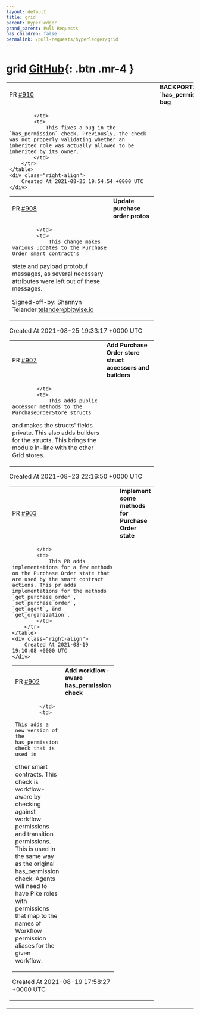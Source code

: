 ```yaml
---
layout: default
title: grid
parent: Hyperledger
grand_parent: Pull Requests
has_children: false
permalink: /pull-requests/hyperledger/grid
---
```


# grid <span class="fs-3 right-align">[GitHub](https://github.com/hyperledger/grid){: .btn .mr-4 }</span>


<div>
    <table>
        <tr>
            <td>
                PR <a href="https://github.com/hyperledger/grid/pull/910" class=".btn">#910</a>
            </td>
            <td>
                <b>
                    BACKPORT: Fix `has_permission()` bug
                </b>
            </td>
        </tr>
        <tr>
            <td>
                
            </td>
            <td>
                This fixes a bug in the `has_permission` check. Previously, the check was not properly validating whether an inherited role was actually allowed to be inherited by its owner.
            </td>
        </tr>
    </table>
    <div class="right-align">
        Created At 2021-08-25 19:54:54 +0000 UTC
    </div>
</div>

<div>
    <table>
        <tr>
            <td>
                PR <a href="https://github.com/hyperledger/grid/pull/908" class=".btn">#908</a>
            </td>
            <td>
                <b>
                    Update purchase order protos
                </b>
            </td>
        </tr>
        <tr>
            <td>
                
            </td>
            <td>
                This change makes various updates to the Purchase Order smart contract's
state and payload protobuf messages, as several necessary attributes
were left out of these messages.

Signed-off-by: Shannyn Telander <telander@bitwise.io>
            </td>
        </tr>
    </table>
    <div class="right-align">
        Created At 2021-08-25 19:33:17 +0000 UTC
    </div>
</div>

<div>
    <table>
        <tr>
            <td>
                PR <a href="https://github.com/hyperledger/grid/pull/907" class=".btn">#907</a>
            </td>
            <td>
                <b>
                    Add Purchase Order store struct accessors and builders
                </b>
            </td>
        </tr>
        <tr>
            <td>
                
            </td>
            <td>
                This adds public accessor methods to the PurchaseOrderStore structs
and makes the structs' fields private. This also adds builders for the
structs. This brings the module in-line with the other Grid stores.
            </td>
        </tr>
    </table>
    <div class="right-align">
        Created At 2021-08-23 22:16:50 +0000 UTC
    </div>
</div>

<div>
    <table>
        <tr>
            <td>
                PR <a href="https://github.com/hyperledger/grid/pull/903" class=".btn">#903</a>
            </td>
            <td>
                <b>
                    Implement some methods for Purchase Order state
                </b>
            </td>
        </tr>
        <tr>
            <td>
                
            </td>
            <td>
                This PR adds implementations for a few methods on the Purchase Order state that are used by the smart contract actions. This pr adds implementations for the methods `get_purchase_order`, `set_purchase_order`, `get_agent`, and `get_organization`.
            </td>
        </tr>
    </table>
    <div class="right-align">
        Created At 2021-08-19 19:10:08 +0000 UTC
    </div>
</div>

<div>
    <table>
        <tr>
            <td>
                PR <a href="https://github.com/hyperledger/grid/pull/902" class=".btn">#902</a>
            </td>
            <td>
                <b>
                    Add workflow-aware has_permission check
                </b>
            </td>
        </tr>
        <tr>
            <td>
                
            </td>
            <td>
                This adds a new version of the has_permission check that is used in
other smart contracts. This check is workflow-aware by checking against
workflow permissions and transition permissions. This is used in the
same way as the original has_permission check. Agents will need to have
Pike roles with permissions that map to the names of Workflow permission
aliases for the given workflow.
            </td>
        </tr>
    </table>
    <div class="right-align">
        Created At 2021-08-19 17:58:27 +0000 UTC
    </div>
</div>

